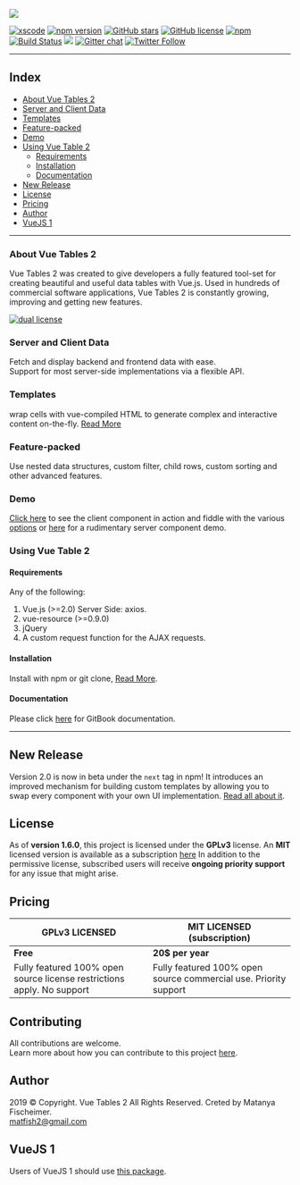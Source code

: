 [![](https://github.com/matfish2/vue-tables-2/blob/master/img/Banner.jpg?raw=true)](https://matfish2.github.io/vue-tables-2-site/)

[![xscode](https://img.shields.io/badge/Available%20on-xs%3Acode-blue?style=?style=plastic&logo=appveyor&logo=data:image/png;base64,iVBORw0KGgoAAAANSUhEUgAAAEAAAABACAMAAACdt4HsAAAAGXRFWHRTb2Z0d2FyZQBBZG9iZSBJbWFnZVJlYWR5ccllPAAAAAZQTFRF////////VXz1bAAAAAJ0Uk5T/wDltzBKAAAAlUlEQVR42uzXSwqAMAwE0Mn9L+3Ggtgkk35QwcnSJo9S+yGwM9DCooCbgn4YrJ4CIPUcQF7/XSBbx2TEz4sAZ2q1RAECBAiYBlCtvwN+KiYAlG7UDGj59MViT9hOwEqAhYCtAsUZvL6I6W8c2wcbd+LIWSCHSTeSAAECngN4xxIDSK9f4B9t377Wd7H5Nt7/Xz8eAgwAvesLRjYYPuUAAAAASUVORK5CYII=)](https://xscode.com)
[![npm version](https://badge.fury.io/js/vue-tables-2.svg)](https://badge.fury.io/js/vue-tables-2) [![GitHub stars](https://img.shields.io/github/stars/matfish2/vue-tables-2.svg)](https://github.com/matfish2/vue-tables-2/stargazers) [![GitHub license](https://img.shields.io/badge/license-GPLv3-blue.svg)](https://raw.githubusercontent.com/matfish2/vue-tables-2/master/LICENSE) [![npm](https://img.shields.io/npm/dt/vue-tables-2.svg)](https://www.npmjs.com/package/vue-tables-2) [![Build Status](https://travis-ci.org/matfish2/vue-tables-2.svg?branch=master)](https://travis-ci.org/matfish2/vue-tables-2) [![](https://data.jsdelivr.com/v1/package/npm/vue-tables-2/badge)](https://www.jsdelivr.com/package/npm/vue-tables-2) [![Gitter chat](https://badges.gitter.im/gitterHQ/gitter.png)](https://gitter.im/vue-tables-2/Lobby)
[![Twitter Follow](https://img.shields.io/twitter/follow/matfish2?style=social)](https://twitter.com/matfish2)

----
## Index
<!--ts-->
* [About Vue Tables 2](#about-vue-tables-2)
* [Server and Client Data](#server-and-client-data)
* [Templates](#templates)
* [Feature-packed](#feature-packed)
* [Demo](#demo)
* [Using Vue Table 2](#using-vue-table-2)
  * [Requirements](#requirements)
  * [Installation](#installation)
  * [Documentation](#documentation)
* [New Release](#new-release)
* [License](#license)
* [Pricing](#pricing)
* [Author](#author)
* [VueJS 1](#vuejs-1)
<!--te-->
----
### About Vue Tables 2
Vue Tables 2 was created to give developers a fully featured tool-set for creating beautiful and useful data tables with Vue.js. Used in hundreds of commercial software applications, Vue Tables 2 is constantly growing, improving and getting new features.

[![dual license](https://github.com/xscode-resources/promotion-materials/blob/master/assets/Dual-license-badge.gif?raw=true)](https://matfish2.github.io/vue-tables-2-site/)

### Server and Client Data
Fetch and display backend and frontend data with ease. <br>
Support for most server-side implementations via a flexible API.

### Templates
wrap cells with vue-compiled HTML to generate complex and interactive content on-the-fly.
[Read More](https://matanya.gitbook.io/vue-tables-2/templates)

### Feature-packed
Use nested data structures, custom filter, child rows, custom sorting and other advanced features.

### Demo
[Click here](https://jsfiddle.net/matfish2/jfa5t4sm/) to see the client component in action and fiddle with the various [options](https://matanya.gitbook.io/vue-tables-2/options-api)
or [here](https://jsfiddle.net/matfish2/js4bmdbL/) for a rudimentary server component demo.

### Using Vue Table 2
#### Requirements
Any of the following: <br>

1. Vue.js (>=2.0) Server Side: axios. <br>
2. vue-resource (>=0.9.0) <br>
3. jQuery <br>
4. A custom request function for the AJAX requests.

#### Installation
Install with npm or git clone, [Read More](https://matanya.gitbook.io/vue-tables-2/installation).

#### Documentation
Please click [here](https://matanya.gitbook.io/vue-tables-2/) for GitBook documentation.

----

## New Release
Version 2.0 is now in beta under the `next` tag in npm!
It introduces an improved mechanism for building custom templates by allowing you to swap every component with your own UI implementation. [Read all about it](https://matanya.gitbook.io/vue-tables-2/custom-template-version-2).

## License 
As of **version 1.6.0**, this project is licensed under the **GPLv3** license.
An **MIT** licensed version is available as a subscription [here](https://cp.xscode.com/matfish2/vue-tables-2)
In addition to the permissive license, subscribed users will receive **ongoing priority support** for any issue that might arise.

## Pricing
| GPLv3 LICENSED  | MIT LICENSED <br> (subscription) | 
| ------------- | ------------- | 
|  **Free** |  **20$ per year**  | 
|  Fully featured 100% open source license restrictions apply. No support |  Fully featured 100% open source commercial use. Priority support | 

## Contributing
All contributions are welcome. <br> Learn more about how you can contribute to this project
[here](https://github.com/DekelKan/vue-tables-2/blob/master/CONTRIBUTING.md).

## Author
2019 © Copyright. Vue Tables 2 All Rights Reserved.
Creted by Matanya Fischeimer. <br>
matfish2@gmail.com

## VueJS 1
Users of VueJS 1 should use [this package](https://github.com/matfish2/vue-tables).
